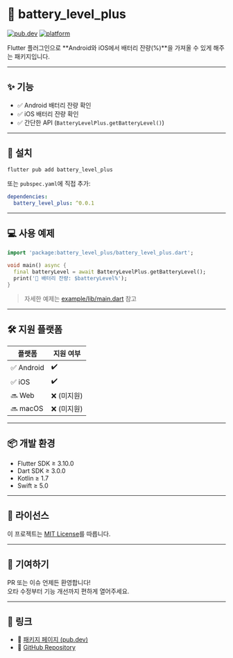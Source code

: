 # 🔋 battery_level_plus

[![pub.dev](https://img.shields.io/pub/v/battery_level_plus)](https://pub.dev/packages/battery_level_plus)
[![platform](https://img.shields.io/badge/platform-Android%20%7C%20iOS-blue)](#)

Flutter 플러그인으로 **Android와 iOS에서 배터리 잔량(%)**을 가져올 수 있게 해주는 패키지입니다.

---

## ✨ 기능

- ✅ Android 배터리 잔량 확인
- ✅ iOS 배터리 잔량 확인
- ✅ 간단한 API (`BatteryLevelPlus.getBatteryLevel()`)

---

## 🚀 설치

```bash
flutter pub add battery_level_plus
```

또는 `pubspec.yaml`에 직접 추가:

```yaml
dependencies:
  battery_level_plus: ^0.0.1
```

---

## 💻 사용 예제

```dart
import 'package:battery_level_plus/battery_level_plus.dart';

void main() async {
  final batteryLevel = await BatteryLevelPlus.getBatteryLevel();
  print('🔋 배터리 잔량: $batteryLevel%');
}
```

> 자세한 예제는 [example/lib/main.dart](example/lib/main.dart) 참고

---

## 🛠️ 지원 플랫폼

| 플랫폼 | 지원 여부 |
|--------|-----------|
| ✅ Android | ✔️ |
| ✅ iOS     | ✔️ |
| 🔜 Web     | ❌ (미지원) |
| 🔜 macOS   | ❌ (미지원) |

---

## 📦 개발 환경

- Flutter SDK ≥ 3.10.0
- Dart SDK ≥ 3.0.0
- Kotlin ≥ 1.7
- Swift ≥ 5.0

---

## 📄 라이선스

이 프로젝트는 [MIT License](LICENSE)를 따릅니다.

---

## 🙌 기여하기

PR 또는 이슈 언제든 환영합니다!  
오타 수정부터 기능 개선까지 편하게 열어주세요.

---

## 🔗 링크

- 🔗 [패키지 페이지 (pub.dev)](https://pub.dev/packages/battery_level_plus)
- 🔗 [GitHub Repository](https://github.com/사용자명/battery_level_plus)